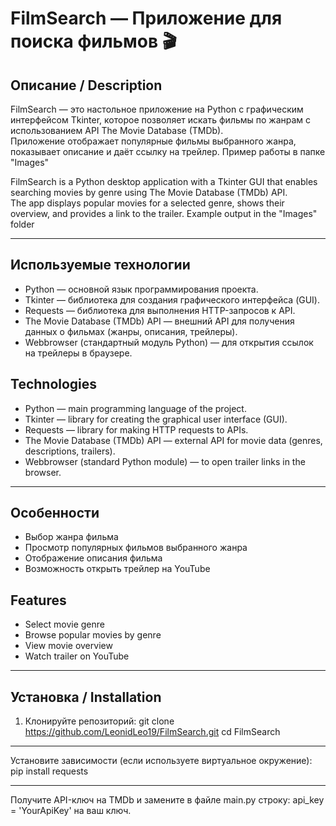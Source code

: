 # FilmSearch — Приложение для поиска фильмов 🎬

## Описание / Description

FilmSearch — это настольное приложение на Python с графическим интерфейсом Tkinter, которое позволяет искать фильмы по жанрам с использованием API The Movie Database (TMDb).  
Приложение отображает популярные фильмы выбранного жанра, показывает описание и даёт ссылку на трейлер. Пример работы в папке "Images"

FilmSearch is a Python desktop application with a Tkinter GUI that enables searching movies by genre using The Movie Database (TMDb) API.  
The app displays popular movies for a selected genre, shows their overview, and provides a link to the trailer. Example output in the "Images" folder

---
## Используемые технологии

- Python — основной язык программирования проекта.  
- Tkinter — библиотека для создания графического интерфейса (GUI).  
- Requests — библиотека для выполнения HTTP-запросов к API.  
- The Movie Database (TMDb) API — внешний API для получения данных о фильмах (жанры, описания, трейлеры).  
- Webbrowser (стандартный модуль Python) — для открытия ссылок на трейлеры в браузере.
## Technologies
- Python — main programming language of the project.  
- Tkinter — library for creating the graphical user interface (GUI).  
- Requests — library for making HTTP requests to APIs.  
- The Movie Database (TMDb) API — external API for movie data (genres, descriptions, trailers).  
- Webbrowser (standard Python module) — to open trailer links in the browser.

---

## Особенности

- Выбор жанра фильма  
- Просмотр популярных фильмов выбранного жанра  
- Отображение описания фильма  
- Возможность открыть трейлер на YouTube
## Features
- Select movie genre  
- Browse popular movies by genre  
- View movie overview  
- Watch trailer on YouTube

---

## Установка / Installation

1. Клонируйте репозиторий:
   git clone https://github.com/LeonidLeo19/FilmSearch.git
   cd FilmSearch
   
---
Установите зависимости (если используете виртуальное окружение):
pip install requests

---
Получите API-ключ на TMDb и замените в файле main.py строку:
api_key = 'YourApiKey'
на ваш ключ.

